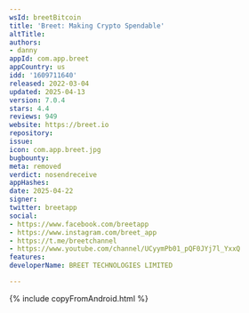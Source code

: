 ```yaml
---
wsId: breetBitcoin
title: 'Breet: Making Crypto Spendable'
altTitle: 
authors:
- danny
appId: com.app.breet
appCountry: us
idd: '1609711640'
released: 2022-03-04
updated: 2025-04-13
version: 7.0.4
stars: 4.4
reviews: 949
website: https://breet.io
repository: 
issue: 
icon: com.app.breet.jpg
bugbounty: 
meta: removed
verdict: nosendreceive
appHashes: 
date: 2025-04-22
signer: 
twitter: breetapp
social:
- https://www.facebook.com/breetapp
- https://www.instagram.com/breet_app
- https://t.me/breetchannel
- https://www.youtube.com/channel/UCyymPb01_pQF0JYj7l_YxxQ
features: 
developerName: BREET TECHNOLOGIES LIMITED

---
```


{% include copyFromAndroid.html %}
